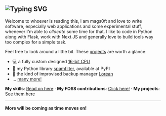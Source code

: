 ![Typing SVG](https://readme-typing-svg.demolab.com?font=Fira+Code&pause=1000&color=1CD30D&vCenter=true&width=550&lines=%F0%9F%91%8B+Hi%2C+I'm+mags0ft!;Explicit+is+better+than+implicit.;Over-engineering%2C+one+project+at+a+time.;%F0%9F%98%8A+Read+more+below!)
---

Welcome to whoever is reading this, I am mags0ft and love to write software, especially web applications and some experimental stuff, whenever I'm able to _allocate_ some time for that.
I like to code in Python along with Flask, work with Next.JS and generally love to build tools way too complex for a simple task.

Feel free to look around a little bit. These [projects](./about-me/Projects.md) are worth a glance:
- 💻 a fully custom designed [16-bit CPU](https://github.com/mags0ft/JoltCore-16)
- 🐍 my Python library [spamfilter](https://github.com/mags0ft/spamfilter), available at PyPI
- 🚗 the kind of improvised backup manager [Lorean](https://github.com/mags0ft/Lorean)
- ... [many more!](./about-me/Projects.md)

**My skills**: [Read on here](./about-me/Skills.md) &middot; **My FOSS contributions**: [Click here!](./about-me/Contributions.md) &middot; **My projects**: [See them here](./about-me/Projects.md)

---

**More will be coming as time moves on!**

<meta name="google-site-verification" content="wnJUdsSLCT-JUXOyunwiJw4w5p00Fj6UfncpYzt_fYk" />
